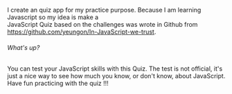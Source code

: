 I create an quiz app for my practice purpose. Because I am learning Javascript so my idea is make a 	
JavaScript Quiz based on the challenges was wrote in Github from https://github.com/yeungon/In-JavaScript-we-trust.
###### What's up?
You can test your JavaScript skills with this Quiz. The test is not official, it's just a nice way to see how much you know, or don't know, about JavaScript.
Have fun practicing with the quiz !!!
